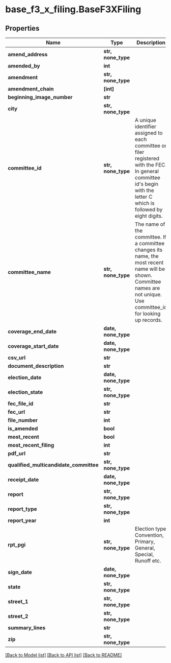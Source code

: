# base_f3_x_filing.BaseF3XFiling

## Properties
Name | Type | Description | Notes
------------ | ------------- | ------------- | -------------
**amend_address** | **str, none_type** |  | [optional]
**amended_by** | **int** |  | [optional]
**amendment** | **str, none_type** |  | [optional]
**amendment_chain** | **[int]** |  | [optional]
**beginning_image_number** | **str** |  | [optional]
**city** | **str, none_type** |  | [optional]
**committee_id** | **str, none_type** |  A unique identifier assigned to each committee or filer registered with the FEC. In general committee id&#39;s begin with the letter C which is followed by eight digits.  | [optional]
**committee_name** | **str, none_type** | The name of the committee. If a committee changes its name,     the most recent name will be shown. Committee names are not unique. Use committee_id     for looking up records. | [optional]
**coverage_end_date** | **date, none_type** |  | [optional]
**coverage_start_date** | **date, none_type** |  | [optional]
**csv_url** | **str** |  | [optional]
**document_description** | **str** |  | [optional]
**election_date** | **date, none_type** |  | [optional]
**election_state** | **str, none_type** |  | [optional]
**fec_file_id** | **str** |  | [optional]
**fec_url** | **str** |  | [optional]
**file_number** | **int** |  | [optional]
**is_amended** | **bool** |  | [optional]
**most_recent** | **bool** |  | [optional]
**most_recent_filing** | **int** |  | [optional]
**pdf_url** | **str** |  | [optional]
**qualified_multicandidate_committee** | **str, none_type** |  | [optional]
**receipt_date** | **date, none_type** |  | [optional]
**report** | **str, none_type** |  | [optional]
**report_type** | **str, none_type** |  | [optional]
**report_year** | **int** |  | [optional]
**rpt_pgi** | **str, none_type** | Election type  Convention, Primary, General, Special, Runoff etc.  | [optional]
**sign_date** | **date, none_type** |  | [optional]
**state** | **str, none_type** |  | [optional]
**street_1** | **str, none_type** |  | [optional]
**street_2** | **str, none_type** |  | [optional]
**summary_lines** | **str** |  | [optional]
**zip** | **str, none_type** |  | [optional]

[[Back to Model list]](../README.md#documentation-for-models) [[Back to API list]](../README.md#documentation-for-api-endpoints) [[Back to README]](../README.md)
